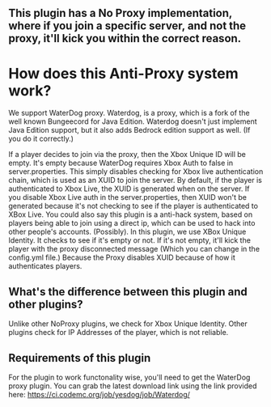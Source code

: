 ## This plugin has a No Proxy implementation, where if you join a specific server, and not the proxy, it'll kick you within the correct reason.


# How does this Anti-Proxy system work?
We support WaterDog proxy. Waterdog, is a proxy, which is a fork of the well known Bungeecord for Java Edition. Waterdog doesn't just implement Java Edition support, but it also adds Bedrock edition support as well. (If you do it correctly.)

If a player decides to join via the proxy, then the Xbox Unique ID will be empty. It's empty because WaterDog requires Xbox Auth to false in server.properties. This simply disables checking for Xbox live authentication chain, which is used as an XUID to join the server. By default, if the player is authenticated to Xbox Live, the XUID is generated when on the server. If you disable Xbox Live auth in the server.properties, then XUID won't be generated because it's not checking to see if the player is authenticated to XBox Live. You could also say this plugin is a anti-hack system, based on players being able to join using a direct ip, which can be used to hack into other people's accounts. (Possibly). In this plugin, we use XBox Unique Identity. It checks to see if it's empty or not. If it's not empty, it'll kick the player with the proxy disconnected message (Which you can change in the config.yml file.) Because the Proxy disables XUID because of how it authenticates players.


## What's the difference between this plugin and other plugins?
Unlike other NoProxy plugins, we check for Xbox Unique Identity. Other plugins check for IP Addresses of the player, which is not reliable.

## Requirements of this plugin
For the plugin to work functonality wise, you'll need to get the WaterDog proxy plugin. You can grab the latest download link using the link provided here: https://ci.codemc.org/job/yesdog/job/Waterdog/
